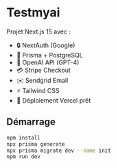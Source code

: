 # Testmyai

Projet Next.js 15 avec :

- 🔒 NextAuth (Google)
- 💾 Prisma + PostgreSQL
- 🧠 OpenAI API (GPT-4)
- 💳 Stripe Checkout
- ✉️ Sendgrid Email
- ⚡ Tailwind CSS
- 🚀 Déploiement Vercel prêt

## Démarrage

```bash
npm install
npx prisma generate
npx prisma migrate dev --name init
npm run dev
